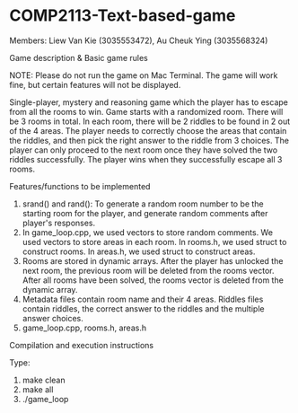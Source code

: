 # COMP2113-Text-based-game

Members: Liew Van Kie (3035553472), Au Cheuk Ying (3035568324)

Game description & Basic game rules

NOTE: Please do not run the game on Mac Terminal. The game will work fine, but certain features will not be displayed.

Single-player, mystery and reasoning game which the player has to escape from all the rooms to win. 
Game starts with a randomized room. There will be 3 rooms in total. In each room, there will be 2 riddles to be found in 2 out of the 4 areas. The player needs to correctly choose the areas that contain the riddles, and then pick the right answer to the riddle from 3 choices. The player can only proceed to the next room once they have solved the two riddles successfully.
The player wins when they successfully escape all 3 rooms.

Features/functions to be implemented

1. srand() and rand(): To generate a random room number to be the starting room for the player, and generate random comments after player's responses.
2. In game_loop.cpp, we used vectors to store random comments. We used vectors to store areas in each room. In rooms.h, we used struct to construct rooms. In areas.h, we used struct to construct areas.
3. Rooms are stored in dynamic arrays. After the player has unlocked the next room, the previous room will be deleted from the rooms vector. After all rooms have been solved, the rooms vector is deleted from the dynamic array.
4. Metadata files contain room name and their 4 areas. Riddles files contain riddles, the correct answer to the riddles and the multiple answer choices. 
5. game_loop.cpp, rooms.h, areas.h

Compilation and execution instructions

Type:
1. make clean
2. make all
3. ./game_loop
